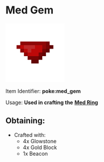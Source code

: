 # Med Gem

![poke\_med\_gem](https://github.com/ItsMePok/PFE/blob/wikiAssets/wikiMain/med_gem.png?raw=true)

Item Identifier: **poke:med\_gem**

Usage: **Used in crafting the** [**Med Ring**](https://github.com/ItsMePok/PFE/wiki/Med-Ring)

## Obtaining:

* Crafted with:
  * 4x Glowstone
  * 4x Gold Block
  * 1x Beacon
